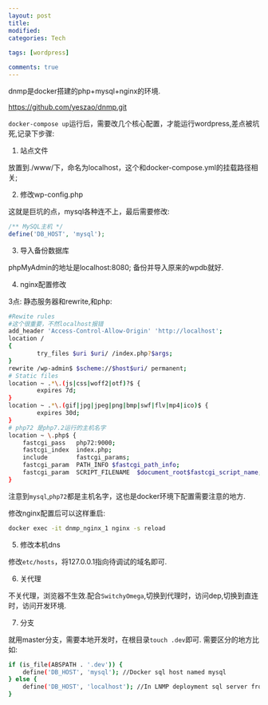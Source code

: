 ```yaml
---
layout: post
title:
modified:
categories: Tech
 
tags: [wordpress]

comments: true
---
```


dnmp是docker搭建的php+mysql+nginx的环境.

<https://github.com/yeszao/dnmp.git>

`docker-compose up`运行后，需要改几个核心配置，才能运行wordpress,差点被坑死,记录下步骤:

1. 站点文件

放置到./www/下，命名为localhost，这个和docker-compose.yml的挂载路径相关;

2. 修改wp-config.php

这就是巨坑的点，mysql各种连不上，最后需要修改:
```php
/** MySQL主机 */
define('DB_HOST', 'mysql');
```

3. 导入备份数据库

phpMyAdmin的地址是localhost:8080;
备份并导入原来的wpdb就好.

4. nginx配置修改 

3点: 静态服务器和rewrite,和php:
```sh
#Rewite rules
#这个很重要，不然localhost报错
add_header 'Access-Control-Allow-Origin' 'http://localhost';
location /
{
        try_files $uri $uri/ /index.php?$args;
}
rewrite /wp-admin$ $scheme://$host$uri/ permanent;
# Static files
location ~ .*\.(js|css|woff2|otf)?$ {
        expires 7d;
}
location ~ .*\.(gif|jpg|jpeg|png|bmp|swf|flv|mp4|ico)$ {
        expires 30d;
}
# php72 是php7.2运行的主机名字
location ~ \.php$ {
    fastcgi_pass   php72:9000;
    fastcgi_index  index.php;
    include        fastcgi_params;
    fastcgi_param  PATH_INFO $fastcgi_path_info;
    fastcgi_param  SCRIPT_FILENAME  $document_root$fastcgi_script_name;
}
```

注意到`mysql`,`php72`都是主机名字，这也是docker环境下配置需要注意的地方.

修改nginx配置后可以这样重启:
```sh
docker exec -it dnmp_nginx_1 nginx -s reload
```

5. 修改本机dns

修改`etc/hosts`，将127.0.0.1指向待调试的域名即可.

6. 关代理

不关代理，浏览器不生效.配合`SwitchyOmega`,切换到代理时，访问dep,切换到直连时，访问开发环境.

7. 分支

就用master分支，需要本地开发时，在根目录`touch .dev`即可.
需要区分的地方比如:
```sh
if (is_file(ABSPATH . '.dev')) {
    define('DB_HOST', 'mysql'); //Docker sql host named mysql
} else {
    define('DB_HOST', 'localhost'); //In LNMP deployment sql server from localhost.
}
```
